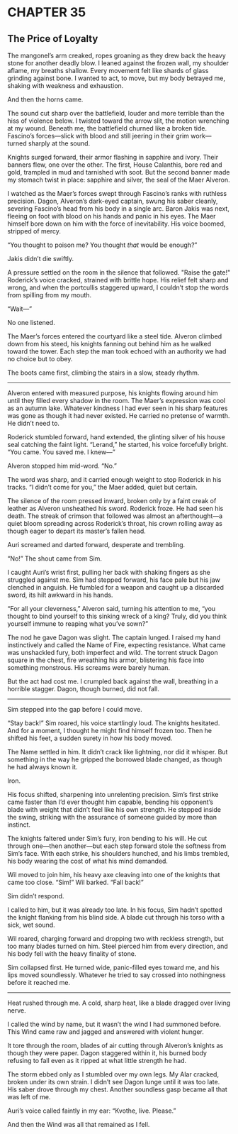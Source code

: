 # CHAPTER 35

## The Price of Loyalty  

The mangonel’s arm creaked, ropes groaning as they drew back the heavy stone for another deadly blow. I leaned against the frozen wall, my shoulder aflame, my breaths shallow. Every movement felt like shards of glass grinding against bone. I wanted to act, to move, but my body betrayed me, shaking with weakness and exhaustion.  

And then the horns came.  

The sound cut sharp over the battlefield, louder and more terrible than the hiss of violence below. I twisted toward the arrow slit, the motion wrenching at my wound. Beneath me, the battlefield churned like a broken tide. Fascino’s forces—slick with blood and still jeering in their grim work—turned sharply at the sound.  

Knights surged forward, their armor flashing in sapphire and ivory. Their banners flew, one over the other. The first, House Calanthis, bore red and gold, trampled in mud and tarnished with soot. But the second banner made my stomach twist in place: sapphire and silver, the seal of the Maer Alveron.  

I watched as the Maer’s forces swept through Fascino’s ranks with ruthless precision. Dagon, Alveron’s dark-eyed captain, swung his saber cleanly, severing Fascino’s head from his body in a single arc. Baron Jakis was next, fleeing on foot with blood on his hands and panic in his eyes. The Maer himself bore down on him with the force of inevitability. His voice boomed, stripped of mercy.  

“You thought to poison me? You thought *that* would be enough?”  

Jakis didn’t die swiftly.  

A pressure settled on the room in the silence that followed. "Raise the gate!" Roderick’s voice cracked, strained with brittle hope. His relief felt sharp and wrong, and when the portcullis staggered upward, I couldn’t stop the words from spilling from my mouth.  

“Wait—”  

No one listened.  

The Maer’s forces entered the courtyard like a steel tide. Alveron climbed down from his steed, his knights fanning out behind him as he walked toward the tower. Each step the man took echoed with an authority we had no choice but to obey.  

The boots came first, climbing the stairs in a slow, steady rhythm.  

***

Alveron entered with measured purpose, his knights flowing around him until they filled every shadow in the room. The Maer’s expression was cool as an autumn lake. Whatever kindness I had ever seen in his sharp features was gone as though it had never existed. He carried no pretense of warmth. He didn’t need to.  

Roderick stumbled forward, hand extended, the glinting silver of his house seal catching the faint light. “Lerand,” he started, his voice forcefully bright. “You came. You saved me. I knew—”  

Alveron stopped him mid-word. “No.”  

The word was sharp, and it carried enough weight to stop Roderick in his tracks. “I didn’t come for you,” the Maer added, quiet but certain.  

The silence of the room pressed inward, broken only by a faint creak of leather as Alveron unsheathed his sword. Roderick froze. He had seen his death. The streak of crimson that followed was almost an afterthought—a quiet bloom spreading across Roderick’s throat, his crown rolling away as though eager to depart its master’s fallen head.  

Auri screamed and darted forward, desperate and trembling.  

“No!” The shout came from Sim.  

I caught Auri’s wrist first, pulling her back with shaking fingers as she struggled against me. Sim had stepped forward, his face pale but his jaw clenched in anguish. He fumbled for a weapon and caught up a discarded sword, its hilt awkward in his hands.  

“For all your cleverness,” Alveron said, turning his attention to me, “you thought to bind yourself to this sinking wreck of a king? Truly, did you think yourself immune to reaping what you’ve sown?”  

The nod he gave Dagon was slight. The captain lunged. I raised my hand instinctively and called the Name of Fire, expecting resistance. What came was unshackled fury, both imperfect and wild. The torrent struck Dagon square in the chest, fire wreathing his armor, blistering his face into something monstrous. His screams were barely human.  

But the act had cost me. I crumpled back against the wall, breathing in a horrible stagger. Dagon, though burned, did not fall.  

***

Sim stepped into the gap before I could move.  

“Stay back!” Sim roared, his voice startlingly loud. The knights hesitated. And for a moment, I thought he might find himself frozen too. Then he shifted his feet, a sudden surety in how his body moved.  

The Name settled in him. It didn’t crack like lightning, nor did it whisper. But something in the way he gripped the borrowed blade changed, as though he had always known it.  

Iron.  

His focus shifted, sharpening into unrelenting precision. Sim’s first strike came faster than I’d ever thought him capable, bending his opponent’s blade with weight that didn’t feel like his own strength. He stepped inside the swing, striking with the assurance of someone guided by more than instinct.  

The knights faltered under Sim’s fury, iron bending to his will. He cut through one—then another—but each step forward stole the softness from Sim’s face. With each strike, his shoulders hunched, and his limbs trembled, his body wearing the cost of what his mind demanded.  

Wil moved to join him, his heavy axe cleaving into one of the knights that came too close. “Sim!” Wil barked. “Fall back!”  

Sim didn’t respond.  

I called to him, but it was already too late. In his focus, Sim hadn’t spotted the knight flanking from his blind side. A blade cut through his torso with a sick, wet sound.  

Wil roared, charging forward and dropping two with reckless strength, but too many blades turned on him. Steel pierced him from every direction, and his body fell with the heavy finality of stone.  

Sim collapsed first. He turned wide, panic-filled eyes toward me, and his lips moved soundlessly. Whatever he tried to say crossed into nothingness before it reached me.  

***

Heat rushed through me. A cold, sharp heat, like a blade dragged over living nerve.  

I called the wind by name, but it wasn’t the wind I had summoned before. This Wind came raw and jagged and answered with violent hunger.  

It tore through the room, blades of air cutting through Alveron’s knights as though they were paper. Dagon staggered within it, his burned body refusing to fall even as it ripped at what little strength he had.  

The storm ebbed only as I stumbled over my own legs. My Alar cracked, broken under its own strain. I didn’t see Dagon lunge until it was too late. His saber drove through my chest. Another soundless gasp became all that was left of me.  

Auri’s voice called faintly in my ear: “Kvothe, live. Please.”  

And then the Wind was all that remained as I fell.  
